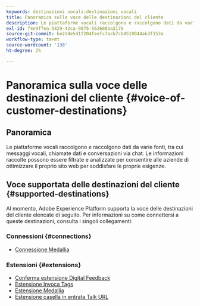 ```yaml
---
keywords: destinazioni vocali;destinazioni vocali
title: Panoramica sulla voce delle destinazioni del cliente
description: Le piattaforme vocali raccolgono e raccolgono dati da varie fonti, tra cui messaggi vocali, chiamate dati e conversazioni via chat. Le informazioni raccolte possono essere filtrate e analizzate per consentire alle aziende di ottimizzare il proprio sito web per soddisfare le proprie esigenze.
exl-id: f4e9ffea-5429-42ca-9075-562686ba3179
source-git-commit: be2d4e5d1f204feefc7acb7cb4518044ab3f153a
workflow-type: tm+mt
source-wordcount: '138'
ht-degree: 2%

---
```


# Panoramica sulla voce delle destinazioni del cliente {#voice-of-customer-destinations}

## Panoramica

Le piattaforme vocali raccolgono e raccolgono dati da varie fonti, tra cui messaggi vocali, chiamate dati e conversazioni via chat. Le informazioni raccolte possono essere filtrate e analizzate per consentire alle aziende di ottimizzare il proprio sito web per soddisfare le proprie esigenze.

## Voce supportata delle destinazioni del cliente {#supported-destinations}

Al momento, Adobe Experience Platform supporta la voce delle destinazioni del cliente elencate di seguito. Per informazioni su come connettersi a queste destinazioni, consulta i singoli collegamenti:

### Connessioni {#connections}

* [Connessione Medallia](/help/destinations/catalog/voice/medallia-connector.md)

### Estensioni {#extensions}

* [Conferma estensione Digital Feedback](confirmit-digital-feedback.md)
* [Estensione Invoca Tags](invoca.md)
* [Estensione Medallia](medallia.md)
* [Estensione casella in entrata Talk URL](talkurl.md)
